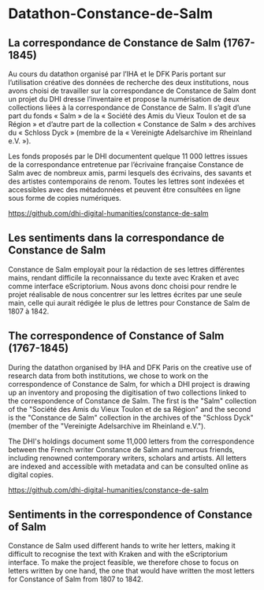 # Datathon-Constance-de-Salm
## La correspondance de Constance de Salm (1767-1845)


Au cours du datathon organisé par l’IHA et le DFK Paris portant sur l’utilisation créative des données de recherche des deux institutions, nous avons choisi de travailler sur la correspondance de Constance de Salm dont un projet du DHI dresse l’inventaire et propose la numérisation de deux collections liées à la correspondance de Constance de Salm. Il s’agit d’une part du fonds « Salm » de la « Société des Amis du Vieux Toulon et de sa Région » et d’autre part de la collection « Constance de Salm » des archives du « Schloss Dyck » (membre de la « Vereinigte Adelsarchive im Rheinland e.V. »).

Les fonds proposés par le DHI documentent quelque 11 000 lettres issues de la correspondance entretenue par l’écrivaine française Constance de Salm avec de nombreux amis, parmi lesquels des écrivains, des savants et des artistes contemporains de renom. Toutes les lettres sont indexées et accessibles avec des métadonnées et peuvent être consultées en ligne sous forme de copies numériques.

https://github.com/dhi-digital-humanities/constance-de-salm


## Les sentiments dans la correspondance de Constance de Salm

Constance de Salm employait pour la rédaction de ses lettres différentes mains, rendant difficile la reconnaissance du texte avec  Kraken et avec comme interface eScriptorium. Nous avons donc choisi pour rendre le projet réalisable de nous concentrer sur les lettres écrites par une seule main, celle qui aurait rédigée le plus de lettres pour Constance de Salm de 1807 à 1842.

## The correspondence of Constance of Salm (1767-1845)

During the datathon organised by IHA and DFK Paris on the creative use of research data from both institutions, we chose to work on the correspondence of Constance de Salm, for which a DHI project is drawing up an inventory and proposing the digitisation of two collections linked to the correspondence of Constance de Salm. The first is the "Salm" collection of the "Société des Amis du Vieux Toulon et de sa Région" and the second is the "Constance de Salm" collection in the archives of the "Schloss Dyck" (member of the "Vereinigte Adelsarchive im Rheinland e.V.").

The DHI's holdings document some 11,000 letters from the correspondence between the French writer Constance de Salm and numerous friends, including renowned contemporary writers, scholars and artists. All letters are indexed and accessible with metadata and can be consulted online as digital copies.

https://github.com/dhi-digital-humanities/constance-de-salm

## Sentiments in the correspondence of Constance of Salm

Constance de Salm used different hands to write her letters, making it difficult to recognise the text with Kraken and with the eScriptorium interface. To make the project feasible, we therefore chose to focus on letters written by one hand, the one that would have written the most letters for Constance of Salm from 1807 to 1842.
